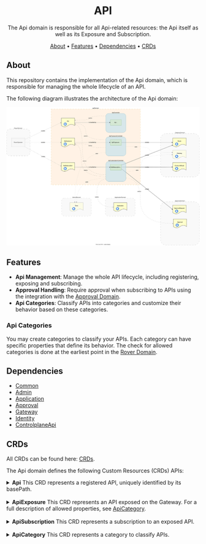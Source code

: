 <!--
SPDX-FileCopyrightText: 2025 Deutsche Telekom AG

SPDX-License-Identifier: CC0-1.0    
-->

<p align="center">
  <h1 align="center">API</h1>
</p>

<p align="center">
  The Api domain is responsible for all Api-related resources: the Api itself as well as its Exposure and Subscription.
</p>

<p align="center">
  <a href="#about"> About</a> •
  <a href="#features"> Features</a> •
  <a href="#dependencies">Dependencies</a> •
  <a href="#crds">CRDs</a>
</p>

## About
This repository contains the implementation of the Api domain, which is responsible for managing the whole lifecycle of an API. 

The following diagram illustrates the architecture of the Api domain:
<div align="center">
    <img src="docs/img/api_overview.drawio.svg" />
</div>

## Features

- **Api Management**: Manage the whole API lifecycle, including registering, exposing and subscribing.
- **Approval Handling**: Require approval when subscribing to APIs using the integration with the [Approval Domain](../approval).
- **Api Categories**: Classify APIs into categories and customize their behavior based on these categories.

### Api Categories

You may create categories to classify your APIs. Each category can have specific properties that define its behavior.
The check for allowed categories is done at the earliest point in the [Rover Domain](../rover).

## Dependencies
- [Common](../common)
- [Admin](../admin)
- [Application](../application)
- [Approval](../approval)
- [Gateway](../gateway)
- [Identity](../identity)
- [ControlplaneApi](../cpapi)

## CRDs
All CRDs can be found here: [CRDs](./config/crd/bases/).
<p>The Api domain defines the following Custom Resources (CRDs) APIs:</p>

<details>
<summary>
<strong>Api</strong>
This CRD represents a registered API, uniquely identified by its basePath.
</summary>  
Example resource of kind Api:

```yaml
apiVersion: api.cp.ei.telekom.de/v1
kind: Api
metadata:
  labels:
    cp.ei.telekom.de/environment: default
  name: group-team-api-v1
  namespace: zone-namespace
spec:
  basePath: /group/team/api/v1
  category: other
  name: group-team-api-v1
  version: 1.0.0
  xVendor: false
```
</details>
<br />

<details>
<summary>
<strong>ApiExposure</strong>
This CRD represents an API exposed on the Gateway. 
For a full description of allowed properties, see <a href="./api/v1/apicategory_types.go#L16">ApiCategory</a>.
</summary>  
Example resource of kind ApiExposure:

```yaml
apiVersion: api.cp.ei.telekom.de/v1
kind: ApiExposure
metadata:
  labels:
    cp.ei.telekom.de/application: applicationName
    cp.ei.telekom.de/basepath: group-team-api-v1
    cp.ei.telekom.de/environment: env
    cp.ei.telekom.de/zone: zoneName
  name: applicationName--group-team-api-v1
  namespace: env--group--team
spec:
  apiBasePath: /group/team/api/v1
  approval: Simple
  upstreams:
    - url: https://my-upstream-url
      weight: 100
  visibility: World
  zone:
    name: zoneName
    namespace: env
```

</details>
<br />

<details>
<summary>
<strong>ApiSubscription</strong>
This CRD represents a subscription to an exposed API.
</summary>
Example resource of kind ApiSubscription: 

```yaml
apiVersion: api.cp.ei.telekom.de/v1
kind: ApiSubscription
metadata:
  labels:
    cp.ei.telekom.de/application: subscribing-application
    cp.ei.telekom.de/basepath: group-team-api-v1
    cp.ei.telekom.de/environment: env
    cp.ei.telekom.de/zone: zoneName
  name: subscribing-application--group-team-api-v1
  namespace: env--group--team
spec:
  apiBasePath: /group/team/api/v1
  requestor:
    application:
      name: subscribing-application
      namespace: env--group--team
  security: {}
  zone:
    name: zoneName
    namespace: env
```
</details>
<br />

<details>
<summary>
<strong>ApiCategory</strong>
This CRD represents a category to classify APIs.
</summary>
Example resource of kind ApiCategory:

```yaml
apiVersion: api.cp.ei.telekom.de/v1
kind: ApiCategory
metadata:
  name: internal
  namespace: env
  labels:
    cp.ei.telekom.de/environment: env
spec:
  active: true # Whether this category is active and can be used
  description: APIs intended for internal use only.
  labelValue: Internal # This is the expected value in the info.x-api-category field of the OpenAPI spec
  allowTeams:
    names:
      - '*' # The name of the team allowed to register an API with this category. Use '*' to allow all teams.
    categories:
      - Infrastructure # These categories are defined in the organization domain and are just referenced here
```
</details>
<br />

